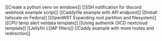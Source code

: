 [[Create a python venv on windows]]
[[SSH notification for discord webhook example script]]
[[Caddyfile example with API endpoint]]
[[Install tailscale on Fedora]]
[[OpenWRT Expanding root partition and filesystem]]
[[CPU temp alert netdata template]]
[[Using authentik OICD nextcloud template]]
[[Jellyfin LDAP filters]]
[[Caddy example with more routes and redirection]]